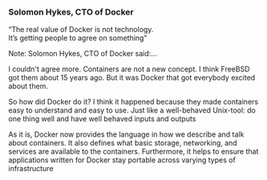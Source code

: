 
### Solomon Hykes, CTO of Docker
“The real value of Docker is not technology. <br> It’s getting people to agree on something”

Note:
Solomon Hykes, CTO of Docker said:...

I couldn't agree more. Containers are not a new concept. I think FreeBSD got them about 15 years ago. But it was Docker that got everybody excited about them.

So how did Docker do it? I think it happened because they made containers easy to understand and easy to use. Just like a well-behaved Unix-tool: do one thing well and have well behaved inputs and outputs

As it is, Docker now provides the language in how we describe and talk about containers. It also defines what basic storage, networking, and services are available to the containers. Furthermore, it helps to ensure that applications written for Docker stay portable across varying types of infrastructure
